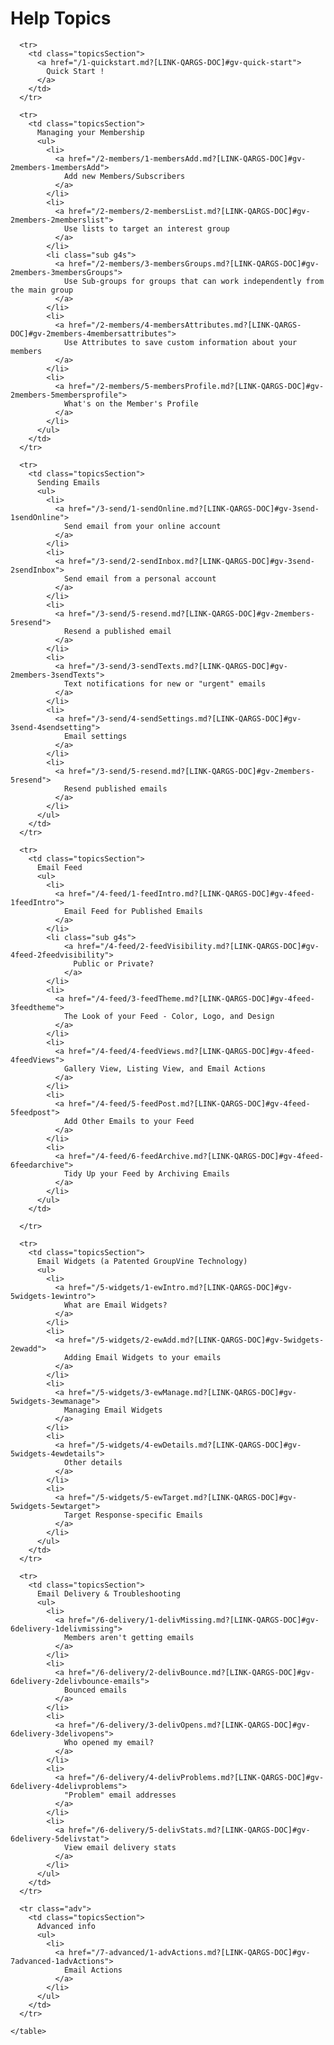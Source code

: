 <span id="gv-help-topics"></span>
# Help Topics

<div>

  <div class="tocTable">
    <table style="width:100%">

      <tr>
        <td class="topicsSection">
          <a href="/1-quickstart.md?[LINK-QARGS-DOC]#gv-quick-start">
            Quick Start !
          </a>
        </td>
      </tr>

      <tr>
        <td class="topicsSection">
          Managing your Membership
          <ul>
            <li>
              <a href="/2-members/1-membersAdd.md?[LINK-QARGS-DOC]#gv-2members-1membersAdd">
                Add new Members/Subscribers
              </a>
            </li>
            <li>
              <a href="/2-members/2-membersList.md?[LINK-QARGS-DOC]#gv-2members-2memberslist">
                Use lists to target an interest group
              </a>
            </li>
            <li class="sub g4s">
              <a href="/2-members/3-membersGroups.md?[LINK-QARGS-DOC]#gv-2members-3membersGroups">
                Use Sub-groups for groups that can work independently from the main group
              </a>
            </li>
            <li>
              <a href="/2-members/4-membersAttributes.md?[LINK-QARGS-DOC]#gv-2members-4membersattributes">
                Use Attributes to save custom information about your members
              </a>
            </li>
            <li>
              <a href="/2-members/5-membersProfile.md?[LINK-QARGS-DOC]#gv-2members-5membersprofile">
                What's on the Member's Profile
              </a>
            </li>
          </ul>
        </td>
      </tr>

      <tr>
        <td class="topicsSection">
          Sending Emails
          <ul>
            <li>
              <a href="/3-send/1-sendOnline.md?[LINK-QARGS-DOC]#gv-3send-1sendOnline">
                Send email from your online account
              </a>
            </li>
            <li>
              <a href="/3-send/2-sendInbox.md?[LINK-QARGS-DOC]#gv-3send-2sendInbox">
                Send email from a personal account
              </a>
            </li>
            <li>
              <a href="/3-send/5-resend.md?[LINK-QARGS-DOC]#gv-2members-5resend">
                Resend a published email
              </a>
            </li>
            <li>
              <a href="/3-send/3-sendTexts.md?[LINK-QARGS-DOC]#gv-2members-3sendTexts">
                Text notifications for new or "urgent" emails
              </a>
            </li>
            <li>
              <a href="/3-send/4-sendSettings.md?[LINK-QARGS-DOC]#gv-3send-4sendsetting">
                Email settings
              </a>
            </li>
            <li>
              <a href="/3-send/5-resend.md?[LINK-QARGS-DOC]#gv-2members-5resend">
                Resend published emails
              </a>
            </li>
          </ul>
        </td>
      </tr>

      <tr>
        <td class="topicsSection">
          Email Feed
          <ul>
            <li>
              <a href="/4-feed/1-feedIntro.md?[LINK-QARGS-DOC]#gv-4feed-1feedIntro">
                Email Feed for Published Emails
              </a>
            </li>
            <li class="sub g4s">
                <a href="/4-feed/2-feedVisibility.md?[LINK-QARGS-DOC]#gv-4feed-2feedvisibility">
                  Public or Private?
                </a>
            </li>
            <li>
              <a href="/4-feed/3-feedTheme.md?[LINK-QARGS-DOC]#gv-4feed-3feedtheme">
                The Look of your Feed - Color, Logo, and Design
              </a>
            </li>
            <li>
              <a href="/4-feed/4-feedViews.md?[LINK-QARGS-DOC]#gv-4feed-4feedViews">
                Gallery View, Listing View, and Email Actions
              </a>
            </li>
            <li>
              <a href="/4-feed/5-feedPost.md?[LINK-QARGS-DOC]#gv-4feed-5feedpost">
                Add Other Emails to your Feed
              </a>
            </li>
            <li>
              <a href="/4-feed/6-feedArchive.md?[LINK-QARGS-DOC]#gv-4feed-6feedarchive">
                Tidy Up your Feed by Archiving Emails
              </a>
            </li>
          </ul>
        </td>
        
      </tr>

      <tr>
        <td class="topicsSection">
          Email Widgets (a Patented GroupVine Technology)
          <ul>
            <li>
              <a href="/5-widgets/1-ewIntro.md?[LINK-QARGS-DOC]#gv-5widgets-1ewintro">
                What are Email Widgets?
              </a>
            </li>
            <li>
              <a href="/5-widgets/2-ewAdd.md?[LINK-QARGS-DOC]#gv-5widgets-2ewadd">
                Adding Email Widgets to your emails
              </a>
            </li>
            <li>
              <a href="/5-widgets/3-ewManage.md?[LINK-QARGS-DOC]#gv-5widgets-3ewmanage">
                Managing Email Widgets
              </a>
            </li>
            <li>
              <a href="/5-widgets/4-ewDetails.md?[LINK-QARGS-DOC]#gv-5widgets-4ewdetails">
                Other details
              </a>
            </li>
            <li>
              <a href="/5-widgets/5-ewTarget.md?[LINK-QARGS-DOC]#gv-5widgets-5ewtarget">
                Target Response-specific Emails
              </a>
            </li>
          </ul>
        </td>
      </tr>

      <tr>
        <td class="topicsSection">
          Email Delivery & Troubleshooting
          <ul>
            <li>
              <a href="/6-delivery/1-delivMissing.md?[LINK-QARGS-DOC]#gv-6delivery-1delivmissing">
                Members aren't getting emails
              </a>
            </li>
            <li>
              <a href="/6-delivery/2-delivBounce.md?[LINK-QARGS-DOC]#gv-6delivery-2delivbounce-emails">
                Bounced emails
              </a>
            </li>
            <li>
              <a href="/6-delivery/3-delivOpens.md?[LINK-QARGS-DOC]#gv-6delivery-3delivopens">
                Who opened my email?
              </a>
            </li>
            <li>
              <a href="/6-delivery/4-delivProblems.md?[LINK-QARGS-DOC]#gv-6delivery-4delivproblems">
                "Problem" email addresses
              </a>
            </li>
            <li>
              <a href="/6-delivery/5-delivStats.md?[LINK-QARGS-DOC]#gv-6delivery-5delivstat">
                View email delivery stats
              </a>
            </li>
          </ul>
        </td>
      </tr>

      <tr class="adv">
        <td class="topicsSection">
          Advanced info
          <ul>
            <li>
              <a href="/7-advanced/1-advActions.md?[LINK-QARGS-DOC]#gv-7advanced-1advActions">
                Email Actions
              </a>
            </li>
          </ul>
        </td>
      </tr>

    </table>
  </div>
</div>

